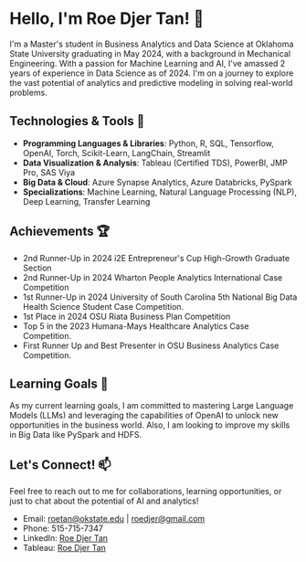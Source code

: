 Hello, I'm Roe Djer Tan! 👋
===========================

I'm a Master's student in Business Analytics and Data Science at Oklahoma State University graduating in May 2024, with a background in Mechanical Engineering. With a passion for Machine Learning and AI, I've amassed 2 years of experience in Data Science as of 2024. I'm on a journey to explore the vast potential of analytics and predictive modeling in solving real-world problems.

Technologies & Tools 🔧
-----------------------

*   **Programming Languages & Libraries**: Python, R, SQL, Tensorflow, OpenAI, Torch, Scikit-Learn, LangChain, Streamlit
*   **Data Visualization & Analysis**: Tableau (Certified TDS), PowerBI, JMP Pro, SAS Viya
*   **Big Data & Cloud**: Azure Synapse Analytics, Azure Databricks, PySpark
*   **Specializations**: Machine Learning, Natural Language Processing (NLP), Deep Learning, Transfer Learning

Achievements 🏆
---------------

*   2nd Runner-Up in 2024 i2E Entrepreneur's Cup High-Growth Graduate Section
*   2nd Runner-Up in 2024 Wharton People Analytics International Case Competition
*   1st Runner-Up in 2024 University of South Carolina 5th National Big Data Health Science Student Case Competition.
*   1st Place in 2024 OSU Riata Business Plan Competition 
*   Top 5 in the 2023 Humana-Mays Healthcare Analytics Case Competition.
*   First Runner Up and Best Presenter in OSU Business Analytics Case Competition.

Learning Goals 🌱
-----------------

As my current learning goals, I am committed to mastering Large Language Models (LLMs) and leveraging the capabilities of OpenAI to unlock new opportunities in the business world. Also, I am looking to improve my skills in Big Data like PySpark and HDFS.

Let's Connect! 📫
-----------------

Feel free to reach out to me for collaborations, learning opportunities, or just to chat about the potential of AI and analytics!

*   Email: roetan@okstate.edu | roedjer@gmail.com
*   Phone: 515-715-7347
*   LinkedIn: [Roe Djer Tan](https://www.linkedin.com/in/roe-djer-tan/)
*   Tableau: [Roe Djer Tan](https://public.tableau.com/app/profile/roe.djer.tan/vizzes)

